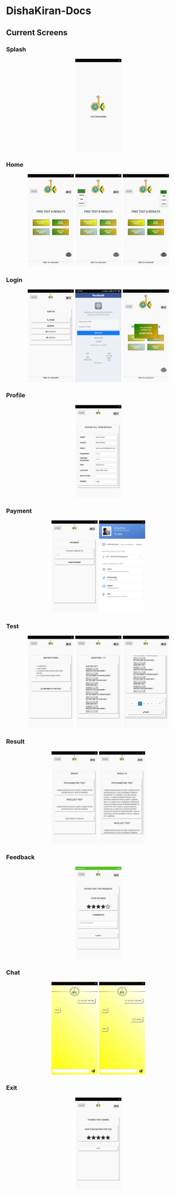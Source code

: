 # DishaKiran-Docs

## Current Screens

### Splash

<p align="center">

<img src="images/splash.jpg" width="25%">

</p>

### Home

<p align="center">

<img src="images/home.jpg" width="25%">
<img src="images/language_menu.jpg" width="25%">
<img src="images/home_menu.jpg" width="25%">

</p>

### Login

<p align="center">
	
<img src="images/login.jpg" width="25%">
<img src="images/facebook.jpg" width="25%">
<img src="images/welcome.jpg" width="25%">

</p>

### Profile

<p align="center">
	
<img src="images/profile.jpg" width="25%">

</p>

### Payment

<p align="center">
	
<img src="images/payment.jpg" width="25%">
<img src="images/razorpay.jpg" width="25%">

</p>

### Test

<p align="center">
	
<img src="images/test_instructions.jpg" width="25%">
<img src="images/test_1.jpg" width="25%">
<img src="images/test_2.jpg" width="25%">

</p>

### Result

<p align="center">

<img src="images/result.jpg" width="25%">	
<img src="images/result_full.jpg" width="25%">

</p>

### Feedback

<p align="center">

<img src="images/feedback.jpg" width="25%">	

</p>

### Chat

<p align="center">
	
<img src="images/chat_1.jpg" width="25%">
<img src="images/chat.jpg" width="25%">

</p>

### Exit

<p align="center">
	
<img src="images/exit.jpg" width="25%">

</p>